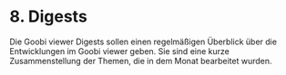 # 8. Digests

Die Goobi viewer Digests sollen einen regelmäßigen Überblick über die Entwicklungen im Goobi viewer geben. Sie sind eine kurze Zusammenstellung der Themen, die in dem Monat bearbeitet wurden.

